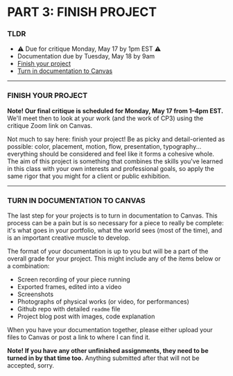 # PART 3: FINISH PROJECT

### TLDR  
* ⚠️ Due for critique Monday, May 17 by 1pm EST ⚠️  
* Documentation due by Tuesday, May 18 by 9am  
* [Finish your project](#finish-your-project)  
* [Turn in documentation to Canvas](#turn-in-documentation-to-canvas)  

***

### FINISH YOUR PROJECT  
**Note! Our final critique is scheduled for Monday, May 17 from 1–4pm EST.** We'll meet then to look at your work (and the work of CP3) using the critique Zoom link on Canvas.

Not much to say here: finish your project! Be as picky and detail-oriented as possible: color, placement, motion, flow, presentation, typography... everything should be considered and feel like it forms a cohesive whole. The aim of this project is something that combines the skills you've learned in this class with your own interests and professional goals, so apply the same rigor that you might for a client or public exhibition.

***

### TURN IN DOCUMENTATION TO CANVAS  
The last step for your projects is to turn in documentation to Canvas. This process can be a pain but is so necessary for a piece to really be complete: it's what goes in your portfolio, what the world sees (most of the time), and is an important creative muscle to develop.

The format of your documentation is up to you but will be a part of the overall grade for your project. This might include any of the items below or a combination:  

* Screen recording of your piece running  
* Exported frames, edited into a video  
* Screenshots  
* Photographs of physical works (or video, for performances)
* Github repo with detailed `readme` file  
* Project blog post with images, code explanation  

When you have your documentation together, please either upload your files to Canvas or post a link to where I can find it.

**Note! If you have any other unfinished assignments, they need to be turned in by that time too.** Anything submitted after that will not be accepted, sorry.

